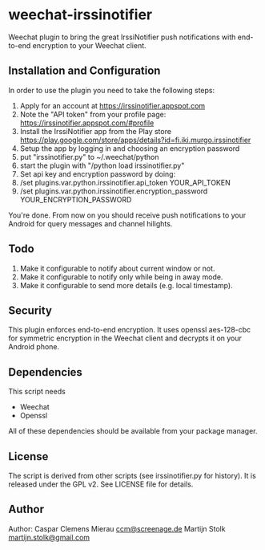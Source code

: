 weechat-irssinotifier
=====================

Weechat plugin to bring the great IrssiNotifier push notifications with end-to-end encryption to your Weechat client.

## Installation and Configuration

In order to use the plugin you need to take the following steps:

1. Apply for an account at https://irssinotifier.appspot.com
2. Note the "API token" from your profile page: https://irssinotifier.appspot.com/#profile 
3. Install the IrssiNotifier app from the Play store https://play.google.com/store/apps/details?id=fi.iki.murgo.irssinotifier
4. Setup the app by logging in and choosing an encryption password
5. put "irssinotifier.py" to ~/.weechat/python
6. start the plugin with "/python load irssinotifier.py"
7. Set api key and encryption password by doing:
8. /set plugins.var.python.irssinotifier.api_token YOUR_API_TOKEN
9. /set plugins.var.python.irssinotifier.encryption_password YOUR_ENCRYPTION_PASSWORD

You're done. From now on you should receive push notifications to your Android for query messages and channel hilights.

## Todo

1. Make it configurable to notify about current window or not.
2. Make it configurable to notify only while being in away mode.
3. Make it configurable to send more details (e.g. local timestamp).

## Security

This plugin enforces end-to-end encryption. It uses openssl aes-128-cbc for symmetric encryption in the Weechat client and decrypts it on your Android phone. 

## Dependencies

This script needs

* Weechat
* Openssl

All of these dependencies should be available from your package manager.

## License

The script is derived from other scripts (see irssinotifier.py for history). It is released under the GPL v2. See LICENSE file for details.

## Author

Author: Caspar Clemens Mierau <ccm@screenage.de>
        Martijn Stolk <martijn.stolk@gmail.com>

